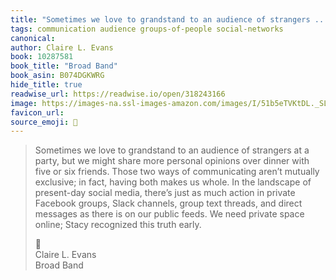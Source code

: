 ```yaml
---
title: "Sometimes we love to grandstand to an audience of strangers ..."
tags: communication audience groups-of-people social-networks
canonical: 
author: Claire L. Evans
book: 10287581
book_title: "Broad Band"
book_asin: B074DGKWRG
hide_title: true
readwise_url: https://readwise.io/open/318243166
image: https://images-na.ssl-images-amazon.com/images/I/51b5eTVKtDL._SL200_.jpg
favicon_url: 
source_emoji: 📕
---
```


> Sometimes we love to grandstand to an audience of strangers at a party, but we might share more personal opinions over dinner with five or six friends. Those two ways of communicating aren’t mutually exclusive; in fact, having both makes us whole. In the landscape of present-day social media, there’s just as much action in private Facebook groups, Slack channels, group text threads, and direct messages as there is on our public feeds. We need private space online; Stacy recognized this truth early.
> <div class="quoteback-footer"><div class="quoteback-avatar"><span class="mini-emoji"> 📕</span></div><div class="quoteback-metadata"><div class="metadata-inner"><span style="display:none">FROM:</span><div aria-label="Claire L. Evans" class="quoteback-author"> Claire L. Evans</div><div aria-label="Broad Band" class="quoteback-title"> Broad Band</div></div></div></div>